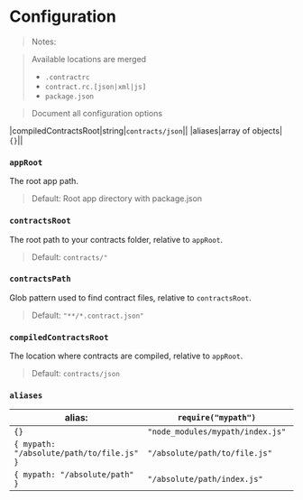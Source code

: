 # Configuration

> Notes:

> Available locations are merged
> - `.contractrc`
> - `contract.rc.[json|xml|js]`
> - `package.json`

> Document all configuration options


|compiledContractsRoot|string|`contracts/json`||
|aliases|array of objects|`{}`||

### `appRoot`
The root app path.
> Default: Root app directory with package.json

### `contractsRoot`
The root path to your contracts folder, relative to `appRoot`.

> Default: `contracts/"`

### `contractsPath`
Glob pattern used to find contract files, relative to `contractsRoot`.

> Default: `"**/*.contract.json"`

### `compiledContractsRoot`
The location where contracts are compiled, relative to `appRoot`.

> Default: `contracts/json`

### `aliases`

| alias:                          | `require("mypath")` | `require("mypath/endpoint.contract.js")` |
|--------|---------------------|------------------------------------------|
| `{}` | `"node_modules/mypath/index.js"` | `"node_modules/mypath/endpoint.contract.js"` |
| `{ mypath: "/absolute/path/to/file.js" }` | `"/absolute/path/to/file.js"` | `error` |
| `{ mypath: "/absolute/path" }` | `"/absolute/path/index.js"` | `"/absolute/path/endpoint.contract.js"` |



